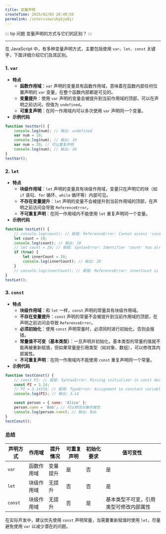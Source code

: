 ```yaml
---
title: 变量声明
createTime: 2025/02/03 20:40:59
permalink: /interview/ukyhjw8j/
---
```


::: tip 问题
变量声明的方式与它们的区别？
:::

---

在 JavaScript 中，有多种变量声明方式，主要包括使用 `var`、`let`、`const` 关键字，下面详细介绍它们及其区别。

### 1. `var`
- **特点**
    - **函数作用域**：`var` 声明的变量具有函数作用域，意味着在函数内部任何位置声明的 `var` 变量，在整个函数内部都是可见的。
    - **变量提升**：使用 `var` 声明的变量会被提升到当前作用域的顶部，可以在声明之前访问，但值为 `undefined`。
    - **可重复声明**：在同一作用域内可以多次使用 `var` 声明同一个变量。
- **示例代码**
```javascript
function testVar() {
    console.log(num); // 输出: undefined
    var num = 10;
    console.log(num); // 输出: 10
    var num = 20; // 可以重复声明
    console.log(num); // 输出: 20
}
testVar();
```

### 2. `let`
- **特点**
    - **块级作用域**：`let` 声明的变量具有块级作用域，变量只在声明它的块（如 `if` 语句、`for` 循环、`while` 循环等）内部可见。
    - **不存在变量提升**：`let` 声明的变量不会被提升到当前作用域的顶部，在声明之前访问会导致 `ReferenceError`。
    - **不可重复声明**：在同一作用域内不能使用 `let` 重复声明同一个变量。
- **示例代码**
```javascript
function testLet() {
    // console.log(count); // 报错: ReferenceError: Cannot access 'count' before initialization
    let count = 10;
    console.log(count); // 输出: 10
    // let count = 20; // 报错: SyntaxError: Identifier 'count' has already been declared
    if (true) {
        let innerCount = 20;
        console.log(innerCount); // 输出: 20
    }
    // console.log(innerCount); // 报错: ReferenceError: innerCount is not defined
}
testLet();
```

### 3. `const`
- **特点**
    - **块级作用域**：和 `let` 一样，`const` 声明的常量具有块级作用域。
    - **不存在变量提升**：`const` 声明的常量不会被提升到当前作用域的顶部，在声明之前访问会导致 `ReferenceError`。
    - **必须初始化**：使用 `const` 声明常量时，必须同时进行初始化，否则会报错。
    - **常量值不可变（基本类型）**：一旦声明并初始化，基本类型的常量的值就不能再被重新赋值，但如果常量是引用类型（如对象、数组），可以修改其内部属性。
    - **不可重复声明**：在同一作用域内不能使用 `const` 重复声明同一个常量。
- **示例代码**
```javascript
function testConst() {
    // const PI; // 报错: SyntaxError: Missing initializer in const declaration
    const PI = 3.14;
    // PI = 3.14159; // 报错: TypeError: Assignment to constant variable.
    console.log(PI); // 输出: 3.14

    const person = { name: 'Alice' };
    person.name = 'Bob'; // 可以修改对象的属性
    console.log(person.name); // 输出: Bob
}
testConst();
```

### 总结
| 声明方式 | 作用域 | 提升情况 | 可重复声明 | 初始化要求 | 值可变性 |
| ---- | ---- | ---- | ---- | ---- | ---- |
| `var` | 函数作用域 | 变量提升 | 是 | 否 | 是 |
| `let` | 块级作用域 | 无提升 | 否 | 否 | 是 |
| `const` | 块级作用域 | 无提升 | 否 | 是 | 基本类型不可变，引用类型可修改内部属性 |


在实际开发中，建议优先使用 `const` 声明常量，当需要重新赋值时使用 `let`，尽量避免使用 `var` 以减少潜在的问题。
